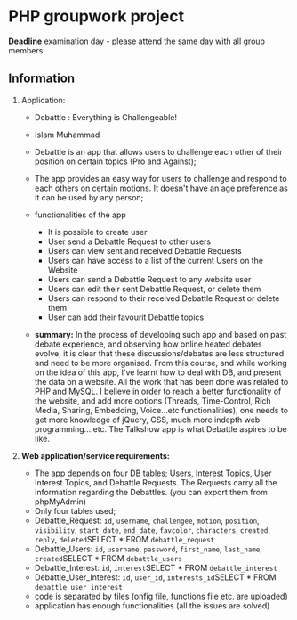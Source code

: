 # PHP groupwork project
**Deadline** examination day - please attend the same day with all group members

## Information
1. Application:
    * Debattle : Everything is Challengeable!
    * Islam Muhammad
    * Debattle is an app that allows users to challenge each other of their position on certain topics (Pro and Against);
    * The app provides an easy way for users to challenge and respond to each others on certain motions. It doesn't have an age preference as it can be used by any person;
    * functionalities of the app
        * It is possible to create user
        * User send a Debattle Request to other users
        * Users can view sent and received Debattle Requests
        * Users can have access to a list of the current Users on the Website
        * Users can send a Debattle Request to any website user
        * Users can edit their sent Debattle Request, or delete them
        * Users can respond to their received Debattle Request or delete them
        * User can add their favourit Debattle topics

    * **summary:** In the process of developing such app and based on past debate experience, and observing how online heated debates evolve, it is clear that these discussions/debates are less structured and need to be more organised. From this course, and while working on the idea of this app, I've learnt how to deal with DB, and present the data on a website. All the work that has been done was related to PHP and MySQL. I believe in order to reach a better functionality of the website, and add more options (Threads, Time-Control, Rich Media, Sharing, Embedding, Voice...etc functionalities), one needs to get more knowledge of jQuery, CSS, much more indepth web programming....etc. The Talkshow app is what Debattle aspires to be like.


2. **Web application/service requirements:**
    * The app depends on four DB tables; Users, Interest Topics, User Interest Topics, and Debattle Requests. The Requests carry all the information regarding the Debattles. (you can export them from phpMyAdmin)
    * Only four tables used; 
    - Debattle_Request: `id`, `username`, `challengee`, `motion`, `position`, `visibility`, `start_date`, `end_date`, `favcolor`, `characters`, `created`, `reply`, `deleted`SELECT * FROM `debattle_request` 
    - Debattle_Users: `id`, `username`, `password`, `first_name`, `last_name`, `created`SELECT * FROM `debattle_users`
    - Debattle_Interest: `id`, `interest`SELECT * FROM `debattle_interest` 
    - Debattle_User_Interest: `id`, `user_id`, `interests_id`SELECT * FROM `debattle_user_interest`
    * code is separated by files (onfig file, functions file etc. are uploaded)
    * application has enough functionalities (all the issues are solved)

